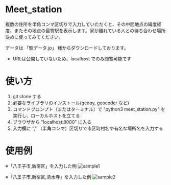 # Meet_station
複数の住所を半角コンマ区切りで入力していただくと、その中間地点の緯度経度、またその地点の最寄駅を表示します。家が離れている人との待ち合わせ場所決めに使ってみてください。

データは 「駅データ.jp」 様からダウンロードしております。

* URLは公開していないため、localhost でのみ閲覧可能です

# 使い方
1. git clone する
2. 必要なライブラリのインストール(geopy, geocoder など)
3. コマンドプロンプト（またはターミナル）で "python3 meet_station.py" を実行し、ローカルホストを立てる
4. ブラウザから "localhost:8000" に入る
5. 入力欄に "," （半角コンマ）区切りで市区町村名や有名な場所名を入力する

# 使用例
※「八王子市,新宿区」を入力した例
![sample1](https://github.com/tikiti-kyotaro/Meet_station/assets/88369097/3645f402-46b3-4c59-88be-db419dbff5d0)

※「八王子市,新宿区,清水寺」を入力した例
![sample2](https://github.com/tikiti-kyotaro/Meet_station/assets/88369097/a5d0694a-e922-4469-aceb-1cdbe8473705)
